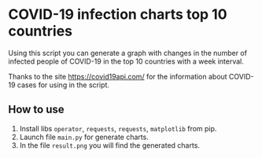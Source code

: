 # COVID-19 infection charts top 10 countries

Using this script you can generate a graph with changes in the number of infected people of COVID-19 in the top 10 countries with a week interval.

Thanks to the site https://covid19api.com/ for the information about COVID-19 cases for using in the script.

## How to use
1. Install libs `operator`, `requests`, `requests`, `matplotlib` from pip.
2. Launch file `main.py` for generate charts.
3. In the file `result.png` you will find the generated charts.
